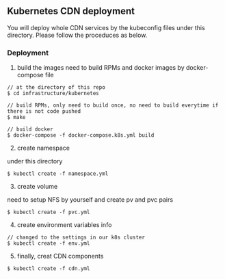 ## Kubernetes CDN deployment

You will deploy whole CDN services by the kubeconfig files under this directory.
Please follow the proceduces as below.

### Deployment

1. build the images
need to build RPMs and docker images by docker-compose file

```
// at the directory of this repo 
$ cd infrastructure/kubernetes

// build RPMs, only need to build once, no need to build everytime if there is not code pushed 
$ make

// build docker
$ docker-compose -f docker-compose.k8s.yml build

```

2. create namespace

under this directory

```
$ kubectl create -f namespace.yml
```

3. create volume

need to setup NFS by yourself and create pv and pvc pairs

```
$ kubectl create -f pvc.yml
```

4. create environment variables info
```
// changed to the settings in our k8s cluster
$ kubectl create -f env.yml
```

5. finally, creat CDN components

```
$ kubectl create -f cdn.yml
```
